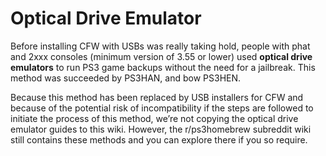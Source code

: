 # Optical Drive Emulator

Before installing CFW with USBs was really taking hold, people with phat and 2xxx consoles \(minimum version of 3.55 or lower\) used **optical drive emulators** to run PS3 game backups without the need for a jailbreak. This method was succeeded by PS3HAN, and bow PS3HEN.

Because this method has been replaced by USB installers for CFW and because of the potential risk of incompatibility if the steps are followed to initiate the process of this method, we’re not copying the optical drive emulator guides to this wiki. However, the r/ps3homebrew subreddit wiki still contains these methods and you can explore there if you so require.

